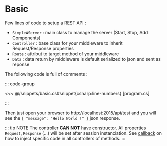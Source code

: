 # Basic

Few lines of code to setup a REST API :
- `SimpleWServer` : main class to manage the server (Start, Stop, Add Components)
- `Controller` : base class for your middleware to inherit Request/Response properties
- `Route` : attribut to target method of your middleware
- `Data` : data return by middleware is default serialized to json and sent as reponse

The following code is full of comments :

::: code-group

<<< @/snippets/basic.cs#snippet{csharp:line-numbers} [program.cs]

:::

Then just open your browser to http://localhost:2015/api/test and you will see the `{ "message": "Hello World !" }` json response.

::: tip NOTE
The controller __CAN NOT__ have constructor. All properties `Request`,  `Response` (...) will be set after session instanciation. See [callback](/api-callback) on how to inject specific code in all controllers of methods.
:::
